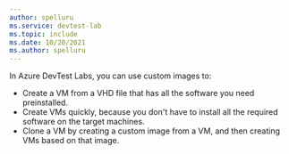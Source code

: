 ```yaml
---
author: spelluru
ms.service: devtest-lab
ms.topic: include
ms.date: 10/20/2021
ms.author: spelluru
---
```

In Azure DevTest Labs, you can use custom images to:

- Create a VM from a VHD file that has all the software you need preinstalled.
- Create VMs quickly, because you don't have to install all the required software on the target machines.
- Clone a VM by creating a custom image from a VM, and then creating VMs based on that image.

